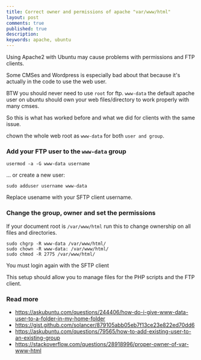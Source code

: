 ```yaml
---
title: Correct owner and permissions of apache "var/www/html"
layout: post
comments: true
published: true
description: 
keywords: apache, ubuntu
---
```


Using Apache2 with Ubuntu may cause problems with permissions and FTP clients. 

Some CMSes and Wordpress is especially bad about that because it's actually in the code to use the web user.

BTW you should never need to use `root` for ftp. `www-data` the default apache user on ubuntu should own your web files/directory to work properly with many cmses.

So this is what has worked before and what we did for clients with the same issue. 

chown the whole web root as `www-data` for both `user and group`.

### Add your FTP user to the `www-data` group

```
usermod -a -G www-data username
```

... or create a new user:

```
sudo adduser username www-data
```

Replace usename with your SFTP client username.

### Change the group, owner and set the permissions

If your document root is `/var/www/html` run this to change ownership on all files and directories.

```
sudo chgrp -R www-data /var/www/html/
sudo chown -R www-data: /var/www/html/
sudo chmod -R 2775 /var/www/html/
```

You must login again with the SFTP client

This setup should allow you to manage files for the PHP scripts and the FTP client.

### Read more

* <https://askubuntu.com/questions/244406/how-do-i-give-www-data-user-to-a-folder-in-my-home-folder>
* <https://gist.github.com/solancer/879105abb05eb7f13ce23e822ed70dd6>
* <https://askubuntu.com/questions/79565/how-to-add-existing-user-to-an-existing-group>
* <https://stackoverflow.com/questions/28918996/proper-owner-of-var-www-html>
